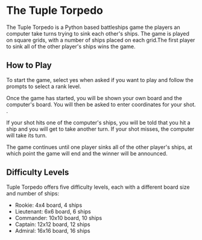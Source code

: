 # The Tuple Torpedo

The Tuple Torpedo is a Python based battleships game the players an computer take turns trying to sink each other's ships. The game is played on square grids, with a number of ships placed on each grid.The first player to sink all of the other player's ships wins the game.


## How to Play
To start the game, select yes when asked if you want to play and follow the prompts to select a rank level.

Once the game has started, you will be shown your own board and the computer's board. You will then be asked to enter coordinates for your shot. .

If your shot hits one of the computer's ships, you will be told that you hit a ship and you will get to take another turn. If your shot misses, the computer will take its turn.

The game continues until one player sinks all of the other player's ships, at which point the game will end and the winner will be announced.

## Difficulty Levels
Tuple Torpedo offers five difficulty levels, each with a different board size and number of ships:

- Rookie: 4x4 board, 4 ships
- Lieutenant: 6x6 board, 6 ships
- Commander: 10x10 board, 10 ships
- Captain: 12x12 board, 12 ships
- Admiral: 16x16 board, 16 ships

